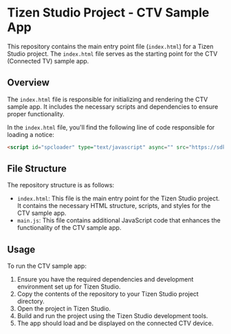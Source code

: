 # Tizen Studio Project - CTV Sample App

This repository contains the main entry point file (`index.html`) for a Tizen Studio project. The `index.html` file serves as the starting point for the CTV (Connected TV) sample app.

## Overview

The `index.html` file is responsible for initializing and rendering the CTV sample app. It includes the necessary scripts and dependencies to ensure proper functionality.

In the `index.html` file, you'll find the following line of code responsible for loading a notice:

```html
<script id="spcloader" type="text/javascript" async="" src="https://sdk.staging.privacy-center.org/7685b6f7-3062-491b-ba50-207f440951dc/loader.js?platform=ctv&amp;target_type=notice&amp;target=mHgXhmJW" charset="utf-8"></script>
```

## File Structure

The repository structure is as follows:

- `index.html`: This file is the main entry point for the Tizen Studio project. It contains the necessary HTML structure, scripts, and styles for the CTV sample app.
- `main.js`: This file contains additional JavaScript code that enhances the functionality of the CTV sample app.

## Usage

To run the CTV sample app:

1. Ensure you have the required dependencies and development environment set up for Tizen Studio.
2. Copy the contents of the repository to your Tizen Studio project directory.
3. Open the project in Tizen Studio.
4. Build and run the project using the Tizen Studio development tools.
5. The app should load and be displayed on the connected CTV device.

